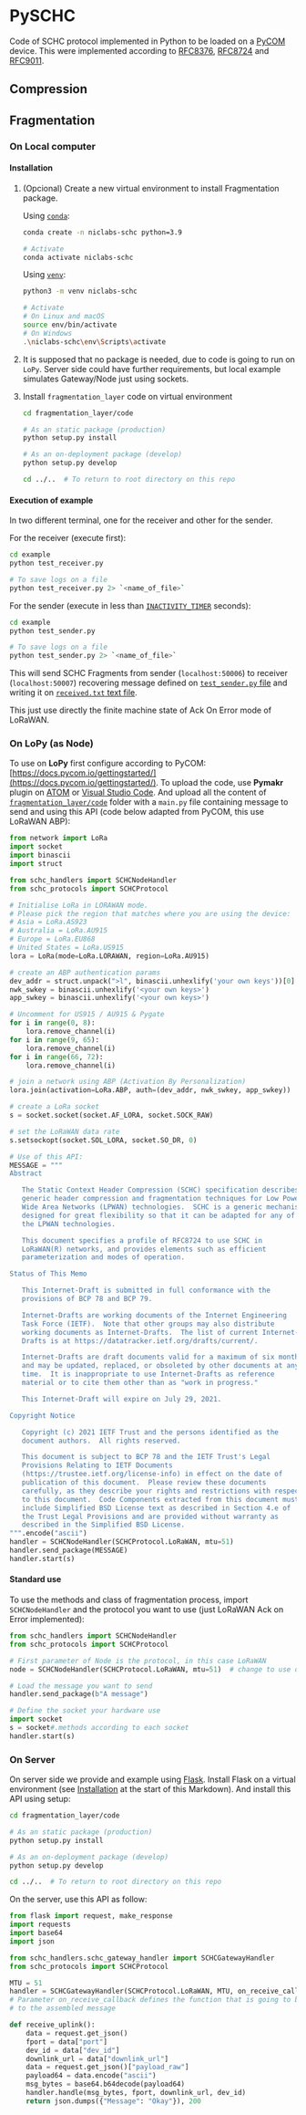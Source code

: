 # PySCHC

Code of SCHC protocol implemented in Python to be loaded on a [PyCOM](https://pycom.io/) device. This were implemented according to [RFC8376](https://datatracker.ietf.org/doc/html/rfc8376), [RFC8724](https://datatracker.ietf.org/doc/html/rfc8724) and [RFC9011](https://datatracker.ietf.org/doc/html/rfc9011).

## Compression

<Anoten lo que necesiten>

## Fragmentation

### On Local computer

#### Installation

1. (Opcional) Create a new virtual environment to install Fragmentation package.

   Using [`conda`](https://docs.conda.io/en/latest/):

   ````bash
   conda create -n niclabs-schc python=3.9
   
   # Activate
   conda activate niclabs-schc
   ````

   Using [`venv`](https://docs.python.org/3.8/library/venv.html):

   ````bash
   python3 -m venv niclabs-schc
   
   # Activate
   # On Linux and macOS
   source env/bin/activate
   # On Windows
   .\niclabs-schc\env\Scripts\activate
   ````

2. It is supposed that no package is needed, due to code is going to run on `LoPy`. Server side could have further requirements, but local example simulates Gateway/Node just using sockets.

3. Install `fragmentation_layer` code on virtual environment

   ````bash
   cd fragmentation_layer/code
   
   # As an static package (production)
   python setup.py install 
   
   # As an on-deployment package (develop)
   python setup.py develop 
   
   cd ../..  # To return to root directory on this repo
   ````

#### Execution of example

In two different terminal, one for the receiver and other for the sender.

For the receiver (execute first):

````bash
cd example
python test_receiver.py

# To save logs on a file
python test_receiver.py 2> `<name_of_file>`
````

For the sender (execute in less than [`INACTIVITY_TIMER`](https://github.com/niclabs/PySCHC/blob/master/fragmentation_layer/code/schc_protocols/lorawan.py) seconds):

````bash
cd example
python test_sender.py

# To save logs on a file
python test_sender.py 2> `<name_of_file>`
````

This will send SCHC Fragments from sender (`localhost:50006`) to receiver (`localhost:50007`) recovering message defined on [`test_sender.py` file](https://github.com/niclabs/PySCHC/blob/master/fragmentation_layer/example/test_sender.py) and writing it on [`received.txt` text file](https://github.com/niclabs/PySCHC/blob/master/fragmentation_layer/example/received.txt).

This just use directly the finite machine state of Ack On Error mode of LoRaWAN.

### On LoPy (as Node)

To use on **LoPy** first configure according to PyCOM: [https://docs.pycom.io/gettingstarted/](https://docs.pycom.io/gettingstarted/). To upload the code, use **Pymakr** plugin on [ATOM](https://docs.pycom.io/gettingstarted/software/atom/) or [Visual Studio Code](https://docs.pycom.io/gettingstarted/software/vscode/). And upload all the content of [`fragmentation_layer/code`](https://github.com/niclabs/PySCHC/tree/master/fragmentation_layer/code) folder with a `main.py` file containing message to send and using this API (code below adapted from PyCOM, this use LoRaWAN ABP):

````python
from network import LoRa
import socket
import binascii
import struct

from schc_handlers import SCHCNodeHandler
from schc_protocols import SCHCProtocol

# Initialise LoRa in LORAWAN mode.
# Please pick the region that matches where you are using the device:
# Asia = LoRa.AS923
# Australia = LoRa.AU915
# Europe = LoRa.EU868
# United States = LoRa.US915
lora = LoRa(mode=LoRa.LORAWAN, region=LoRa.AU915)

# create an ABP authentication params
dev_addr = struct.unpack(">l", binascii.unhexlify('your own keys'))[0]
nwk_swkey = binascii.unhexlify('<your own keys>')
app_swkey = binascii.unhexlify('<your own keys>')

# Uncomment for US915 / AU915 & Pygate
for i in range(0, 8):
    lora.remove_channel(i)
for i in range(9, 65):
    lora.remove_channel(i)
for i in range(66, 72):
    lora.remove_channel(i)

# join a network using ABP (Activation By Personalization)
lora.join(activation=LoRa.ABP, auth=(dev_addr, nwk_swkey, app_swkey))

# create a LoRa socket
s = socket.socket(socket.AF_LORA, socket.SOCK_RAW)

# set the LoRaWAN data rate
s.setsockopt(socket.SOL_LORA, socket.SO_DR, 0)

# Use of this API:
MESSAGE = """
Abstract

   The Static Context Header Compression (SCHC) specification describes
   generic header compression and fragmentation techniques for Low Power
   Wide Area Networks (LPWAN) technologies.  SCHC is a generic mechanism
   designed for great flexibility so that it can be adapted for any of
   the LPWAN technologies.

   This document specifies a profile of RFC8724 to use SCHC in
   LoRaWAN(R) networks, and provides elements such as efficient
   parameterization and modes of operation.

Status of This Memo

   This Internet-Draft is submitted in full conformance with the
   provisions of BCP 78 and BCP 79.

   Internet-Drafts are working documents of the Internet Engineering
   Task Force (IETF).  Note that other groups may also distribute
   working documents as Internet-Drafts.  The list of current Internet-
   Drafts is at https://datatracker.ietf.org/drafts/current/.

   Internet-Drafts are draft documents valid for a maximum of six months
   and may be updated, replaced, or obsoleted by other documents at any
   time.  It is inappropriate to use Internet-Drafts as reference
   material or to cite them other than as "work in progress."

   This Internet-Draft will expire on July 29, 2021.

Copyright Notice

   Copyright (c) 2021 IETF Trust and the persons identified as the
   document authors.  All rights reserved.

   This document is subject to BCP 78 and the IETF Trust's Legal
   Provisions Relating to IETF Documents
   (https://trustee.ietf.org/license-info) in effect on the date of
   publication of this document.  Please review these documents 
   carefully, as they describe your rights and restrictions with respect
   to this document.  Code Components extracted from this document must
   include Simplified BSD License text as described in Section 4.e of
   the Trust Legal Provisions and are provided without warranty as
   described in the Simplified BSD License.
""".encode("ascii")
handler = SCHCNodeHandler(SCHCProtocol.LoRaWAN, mtu=51)
handler.send_package(MESSAGE)
handler.start(s)

````

#### Standard use

To use the methods and class of fragmentation process, import `SCHCNodeHandler` and the protocol you want to use (just LoRaWAN Ack on Error implemented):

````python
from schc_handlers import SCHCNodeHandler
from schc_protocols import SCHCProtocol

# First parameter of Node is the protocol, in this case LoRaWAN
node = SCHCNodeHandler(SCHCProtocol.LoRaWAN, mtu=51)  # change to use other mtu

# Load the message you want to send
handler.send_package(b"A message")

# Define the socket your hardware use
import socket
s = socket#.methods according to each socket
handler.start(s)
````

### On Server

On server side we provide and example using [Flask](https://flask.palletsprojects.com/en/2.0.x/). Install Flask on a virtual environment (see [Installation](https://github.com/niclabs/PySCHC#installation) at the start of this Markdown). And install this API using setup:

````bash
cd fragmentation_layer/code

# As an static package (production)
python setup.py install 

# As an on-deployment package (develop)
python setup.py develop 

cd ../..  # To return to root directory on this repo
````

On the server, use this API as follow:

````python
from flask import request, make_response
import requests
import base64
import json

from schc_handlers.schc_gateway_handler import SCHCGatewayHandler
from schc_protocols import SCHCProtocol

MTU = 51
handler = SCHCGatewayHandler(SCHCProtocol.LoRaWAN, MTU, on_receive_callback=print)
# Parameter on_receive_callback defines the function that is going to be applied
# to the assembled message

def receive_uplink():
    data = request.get_json()
    fport = data["port"]
    dev_id = data["dev_id"]
    downlink_url = data["downlink_url"]
    data = request.get_json()["payload_raw"]
    payload64 = data.encode("ascii")
    msg_bytes = base64.b64decode(payload64)
    handler.handle(msg_bytes, fport, downlink_url, dev_id)
    return json.dumps({"Message": "Okay"}), 200
````

